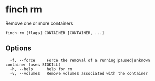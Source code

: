 # finch rm

Remove one or more containers

```text
finch rm [flags] CONTAINER [CONTAINER, ...]
```

## Options

```text
  -f, --force     Force the removal of a running|paused|unknown container (uses SIGKILL)
  -h, --help      help for rm
  -v, --volumes   Remove volumes associated with the container
```
